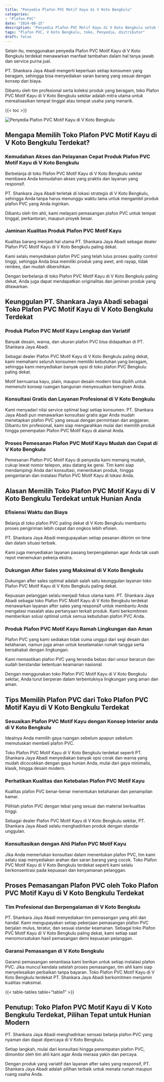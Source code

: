 ```yaml
---
title: "Penyedia Plafon PVC Motif Kayu di V Koto Bengkulu"
categories: 
- "Plafon-PVC"
date: "2024-08-15"
description: "Penyedia Plafon PVC Motif Kayu di V Koto Bengkulu untuk tempat tinggal, office, serta gerai. Produk berkualitas, beragam motif, pilihan warna menarik, beserta jasa pemasangan dikerjakan oleh teknisi ahli serta garansi resmi!|Servis penjualan Plafon PVC Motif Kayu di V Koto Bengkulu bagi kebutuhan rumah, office, atau ritel, dengan produk berkualitas dan pemasangan oleh tenaga ahli profesional dan garansi resmi.|Solusi Plafon PVC Motif Kayu di V Koto Bengkulu yang terpercaya untuk hunian, office, dan ritel, bersama produk terbaik dan penempatan dikerjakan oleh teknisi profesional serta kepastian resmi.|Penyediaan Plafon PVC Motif Kayu di V Koto Bengkulu bagi tempat tinggal, kantor, serta gerai, dengan plafon berkualitas dan pemasangan oleh teknisi profesional, disertai beserta kepastian resmi.}"
tags: "Plafon PVC, V Koto Bengkulu, toko, Penyedia, distributor"
draft: false
---
```


Selain itu, menggunakan penyedia Plafon PVC Motif Kayu di V Koto Bengkulu terdekat menawarkan manfaat tambahan dalam hal tanya jawab dan service purna jual.

PT. Shankara Jaya Abadi mengerti keperluan setiap konsumen yang beragam, sehingga bisa menyediakan saran barang yang sesuai dengan konsep dan biaya.

Dibantu oleh tim profesional serta koleksi produk yang beragam, toko Plafon PVC Motif Kayu di V Koto Bengkulu sekitar adalah mitra utama untuk merealisasikan tempat tinggal atau tempat usaha yang menarik.

{{< toc >}}

![Penyedia Plafon PVC Motif Kayu di V Koto Bengkulu](/images/Plafon-PVC/Penyedia-Plafon-PVC-Motif-Kayu-di-V-Koto-Bengkulu.png)


## Mengapa Memilih Toko Plafon PVC Motif Kayu di V Koto Bengkulu Terdekat?

### Kemudahan Akses dan Pelayanan Cepat Produk Plafon PVC Motif Kayu di V Koto Bengkulu

Berbelanja di toko Plafon PVC Motif Kayu di V Koto Bengkulu sekitar membawa Anda kemudahan akses yang praktis dan layanan yang responsif.

PT. Shankara Jaya Abadi terletak di lokasi strategis di V Koto Bengkulu, sehingga Anda tanpa harus menunggu waktu lama untuk mengambil produk plafon PVC yang Anda inginkan.

Dibantu oleh tim ahli, kami melayani pemasangan plafon PVC untuk tempat tinggal, perkantoran, maupun proyek besar.

### Jaminan Kualitas Produk Plafon PVC Motif Kayu

Kualitas barang menjadi hal utama PT. Shankara Jaya Abadi sebagai dealer Plafon PVC Motif Kayu di V Koto Bengkulu paling dekat.

Kami selalu menyediakan plafon PVC yang telah lulus proses quality control tinggi, sehingga Anda bisa memiliki produk yang awet, anti rayap, tidak rembes, dan mudah dibersihkan.

Dengan berbelanja di toko Plafon PVC Motif Kayu di V Koto Bengkulu paling dekat, Anda juga dapat mendapatkan originalitas dan jaminan produk yang ditawarkan.

## Keunggulan PT. Shankara Jaya Abadi sebagai Toko Plafon PVC Motif Kayu di V Koto Bengkulu Terdekat

### Produk Plafon PVC Motif Kayu Lengkap dan Variatif

Banyak desain, warna, dan ukuran plafon PVC bisa didapatkan di PT. Shankara Jaya Abadi.

Sebagai dealer Plafon PVC Motif Kayu di V Koto Bengkulu paling dekat, kami memahami seluruh konsumen memiliki kebutuhan yang beragam, sehingga kami menyediakan banyak opsi di toko plafon PVC Bengkulu paling dekat.

Motif bernuansa kayu, plain, maupun desain modern bisa dipilih untuk memenuhi konsep ruangan bangunan menyesuaikan keinginan Anda.

### Konsultasi Gratis dan Layanan Profesional di V Koto Bengkulu

Kami menyadari nilai service optimal bagi setiap konsumen. PT. Shankara Jaya Abadi pun menawarkan konsultasi gratis agar Anda mudah menetapkan plafon PVC yang sesuai dengan permintaan dan anggaran. Dibantu tim profesional, kami siap mengarahkan mulai dari memilih produk hingga penempatan Plafon PVC Motif Kayu di alamat Anda.

### Proses Pemesanan Plafon PVC Motif Kayu Mudah dan Cepat di V Koto Bengkulu

Pemesanan Plafon PVC Motif Kayu di penyedia kami memang mudah, cukup lewat nomor telepon, atau datang ke gerai. Tim kami siap mendampingi Anda dari konsultasi, menentukan produk, hingga pengantaran dan instalasi Plafon PVC Motif Kayu di lokasi Anda.

## Alasan Memilih Toko Plafon PVC Motif Kayu di V Koto Bengkulu Terdekat untuk Hunian Anda

### Efisiensi Waktu dan Biaya

Belanja di toko plafon PVC paling dekat di V Koto Bengkulu membantu proses pengiriman lebih cepat dan ongkos lebih efisien.

PT. Shankara Jaya Abadi mengupayakan setiap pesanan dikirim on time dan dalam situasi terbaik.

Kami juga menyediakan layanan pasang berpengalaman agar Anda tak usah repot menemukan pekerja ekstra.

### Dukungan After Sales yang Maksimal di V Koto Bengkulu

Dukungan after sales optimal adalah salah satu keunggulan layanan toko Plafon PVC Motif Kayu di V Koto Bengkulu paling dekat.

Kepuasan pelanggan selalu menjadi fokus utama kami. PT. Shankara Jaya Abadi sebagai toko Plafon PVC Motif Kayu di V Koto Bengkulu terdekat menawarkan layanan after sales yang responsif untuk membantu Anda mengatasi masalah atau pertanyaan terkait produk. Kami berkomitmen memberikan solusi optimal untuk semua kebutuhan plafon PVC Anda.

### Produk Plafon PVC Motif Kayu Ramah Lingkungan dan Aman

Plafon PVC yang kami sediakan tidak cuma unggul dari segi desain dan ketahanan, namun juga aman untuk keselamatan rumah tangga serta bersahabat dengan lingkungan.

Kami memastikan plafon PVC yang tersedia bebas dari unsur beracun dan sudah berstandar ketentuan keamanan nasional.

Dengan menggunakan toko Plafon PVC Motif Kayu di V Koto Bengkulu sekitar, Anda turut berperan dalam terbentuknya lingkungan yang aman dan aman.

## Tips Memilih Plafon PVC dari Toko Plafon PVC Motif Kayu di V Koto Bengkulu Terdekat

### Sesuaikan Plafon PVC Motif Kayu dengan Konsep Interior anda di V Koto Bengkulu

Idealnya Anda memilih gaya ruangan sebelum apapun sebelum memutuskan membeli plafon PVC.

Toko Plafon PVC Motif Kayu di V Koto Bengkulu terdekat seperti PT. Shankara Jaya Abadi menyediakan banyak opsi corak dan warna yang mudah dicocokkan dengan gaya hunian Anda, mulai dari gaya minimalis, klasik, hingga desain modern.

### Perhatikan Kualitas dan Ketebalan Plafon PVC Motif Kayu

Kualitas plafon PVC benar-benar menentukan ketahanan dan penampilan kamar.

Pilihlah plafon PVC dengan tebal yang sesuai dan material berkualitas tinggi.

Sebagai dealer Plafon PVC Motif Kayu di V Koto Bengkulu sekitar, PT. Shankara Jaya Abadi selalu menghadirkan produk dengan standar unggulan.

### Konsultasikan dengan Ahli Plafon PVC Motif Kayu

Jika Anda memerlukan konsultasi dalam menentukan plafon PVC, tim kami selalu siap menyediakan arahan dan saran barang yang cocok. Toko Plafon PVC Motif Kayu di V Koto Bengkulu terdekat seperti kami selalu berkonsentrasi pada kepuasan dan kenyamanan pelanggan.

## Proses Pemasangan Plafon PVC oleh Toko Plafon PVC Motif Kayu di V Koto Bengkulu Terdekat

### Tim Profesional dan Berpengalaman di V Koto Bengkulu

PT. Shankara Jaya Abadi menyediakan tim pemasangan yang ahli dan handal. Kami mengupayakan setiap pekerjaan pemasangan plafon PVC berjalan mulus, teratur, dan sesuai standar keamanan. Sebagai toko Plafon PVC Motif Kayu di V Koto Bengkulu paling dekat, kami setiap saat menomorsatukan hasil pemasangan demi kepuasan pelanggan.

### Garansi Pemasangan di V Koto Bengkulu

Garansi pemasangan senantiasa kami berikan untuk setiap instalasi plafon PVC. Jika muncul kendala setelah proses pemasangan, tim ahli kami siap menyelesaikan perbaikan tanpa bayaran. Toko Plafon PVC Motif Kayu di V Koto Bengkulu terdekat PT. Shankara Jaya Abadi berkomitmen menjamin kualitas maksimal.

{{< table-tables table="table1" >}}

## Penutup: Toko Plafon PVC Motif Kayu di V Koto Bengkulu Terdekat, Pilihan Tepat untuk Hunian Modern

PT. Shankara Jaya Abadi menghadirkan sensasi belanja plafon PVC yang nyaman dan dapat dipercaya di V Koto Bengkulu.

Setiap langkah, mulai dari konsultasi hingga penempatan plafon PVC, dimonitor oleh tim ahli kami agar Anda merasa yakin dan percaya.

Dengan produk yang variatif dan layanan after sales yang responsif, PT. Shankara Jaya Abadi adalah pilihan terbaik untuk menata rumah maupun ruang usaha Anda.